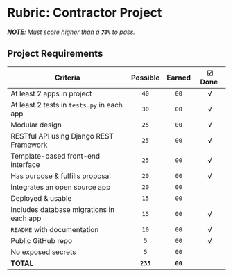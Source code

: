 # Rubric: Contractor Project

_**NOTE**: Must score higher than a **`70%`** to pass._

## Project Requirements

| Criteria                                   | Possible  |  Earned  | ☑ Done ️ |
| ------------------------------------------ | :-------: | :------: | :------: |
| At least 2 apps in project                 |   `40`    |   `00`   |     √    |
| At least 2 tests in `tests.py` in each app |   `30`    |   `00`   |     √    |
| Modular design                             |   `25`    |   `00`   |     √    |
| RESTful API using Django REST Framework    |   `25`    |   `00`   |     √    |
| Template-based front-end interface         |   `25`    |   `00`   |     √    |
| Has purpose & fulfills proposal            |   `20`    |   `00`   |     √    |
| Integrates an open source app              |   `20`    |   `00`   |          |
| Deployed & usable                          |   `15`    |   `00`   |          |
| Includes database migrations in each app   |   `15`    |   `00`   |     √    |
| `README` with documentation                |   `10`    |   `00`   |     √    |
| Public GitHub repo                         |    `5`    |   `00`   |     √    |
| No exposed secrets                         |    `5`    |   `00`   |          |
| **TOTAL**                                  | **`235`** | **`00`** |          |
